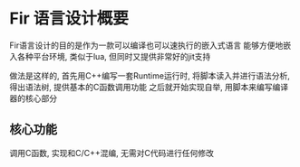 Fir 语言设计概要
==================

Fir语言设计的目的是作为一款可以编译也可以速执行的嵌入式语言
能够方便地嵌入各种平台环境, 类似于lua, 但同时又提供非常好的jit支持

做法是这样的, 首先用C++编写一套Runtime运行时, 将脚本读入并进行语法分析, 得出语法树, 提供基本的C函数调用功能
之后就开始实现自举, 用脚本来编写编译器的核心部分


## 核心功能

调用C函数, 实现和C/C++混编, 无需对C代码进行任何修改

## 

